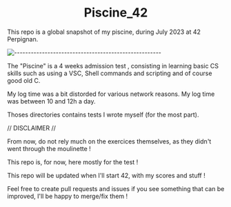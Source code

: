 <h1 align="center">Piscine_42</h1>

This repo is a global snapshot of my piscine, during July 2023 at 42 Perpignan.

![-----------------------------------------------------](https://raw.githubusercontent.com/andreasbm/readme/master/assets/lines/rainbow.png)

The "Piscine" is a 4 weeks admission test , consisting in learning basic CS skills such as using a VSC, Shell commands and scripting and of course good old C.

My log time was a bit distorded for various network reasons. My log time was between 10 and 12h a day.

Thoses directories contains tests I wrote myself (for the most part).

// DISCLAIMER //

From now, do not rely much on the exercices themselves, as they didn't went through the moulinette !

This repo is, for now, here mostly for the test !


This repo will be updated when I'll start 42, with my scores and stuff !

Feel free to create pull requests and issues if you see something that can be improved, I'll be happy to merge/fix them !
